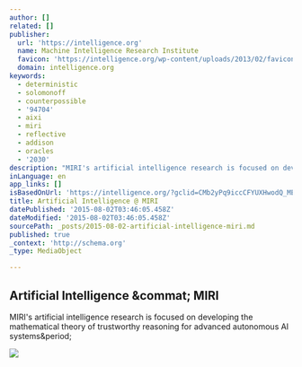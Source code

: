 ```yaml
---
author: []
related: []
publisher:
  url: 'https://intelligence.org'
  name: Machine Intelligence Research Institute
  favicon: 'https://intelligence.org/wp-content/uploads/2013/02/favicon.ico'
  domain: intelligence.org
keywords:
  - deterministic
  - solomonoff
  - counterpossible
  - '94704'
  - aixi
  - miri
  - reflective
  - addison
  - oracles
  - '2030'
description: "MIRI's artificial intelligence research is focused on developing the mathematical theory of trustworthy reasoning for advanced autonomous AI systems."
inLanguage: en
app_links: []
isBasedOnUrl: 'https://intelligence.org/?gclid=CMb2yPq9iccCFYUXHwodQ_MEmQ'
title: Artificial Intelligence @ MIRI
datePublished: '2015-08-02T03:46:05.458Z'
dateModified: '2015-08-02T03:46:05.458Z'
sourcePath: _posts/2015-08-02-artificial-intelligence-miri.md
published: true
_context: 'http://schema.org'
_type: MediaObject

---
```

<article style=""><h1>Artificial Intelligence &amp;commat; MIRI</h1><p>MIRI's artificial intelligence research is focused on developing the mathematical theory of trustworthy reasoning for advanced autonomous AI systems&amp;period;</p><img src="https://intelligence.org/wp-content/uploads/2015/06/homepage-math-header-new-3.jpg" /></article>